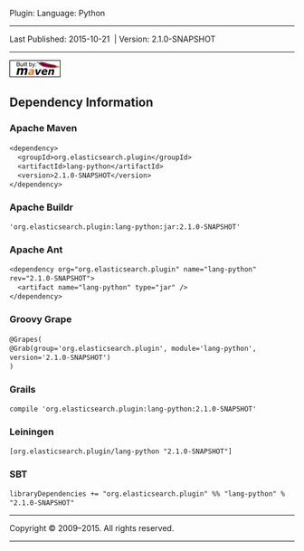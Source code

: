 Plugin: Language: Python

------------------------------------------------------------------------

<span id="publishDate">Last Published: 2015-10-21</span>  | <span id="projectVersion">Version: 2.1.0-SNAPSHOT</span>

------------------------------------------------------------------------

[![Built by Maven](./images/logos/maven-feather.png)](http://maven.apache.org/ "Built by Maven")

Dependency Information
----------------------

### Apache Maven

    <dependency>
      <groupId>org.elasticsearch.plugin</groupId>
      <artifactId>lang-python</artifactId>
      <version>2.1.0-SNAPSHOT</version>
    </dependency>

### Apache Buildr

    'org.elasticsearch.plugin:lang-python:jar:2.1.0-SNAPSHOT'

### Apache Ant

    <dependency org="org.elasticsearch.plugin" name="lang-python" rev="2.1.0-SNAPSHOT">
      <artifact name="lang-python" type="jar" />
    </dependency>

### Groovy Grape

    @Grapes(
    @Grab(group='org.elasticsearch.plugin', module='lang-python', version='2.1.0-SNAPSHOT')
    )

### Grails

    compile 'org.elasticsearch.plugin:lang-python:2.1.0-SNAPSHOT'

### Leiningen

    [org.elasticsearch.plugin/lang-python "2.1.0-SNAPSHOT"]

### SBT

    libraryDependencies += "org.elasticsearch.plugin" %% "lang-python" % "2.1.0-SNAPSHOT"

------------------------------------------------------------------------

Copyright © 2009–2015. All rights reserved.

------------------------------------------------------------------------


